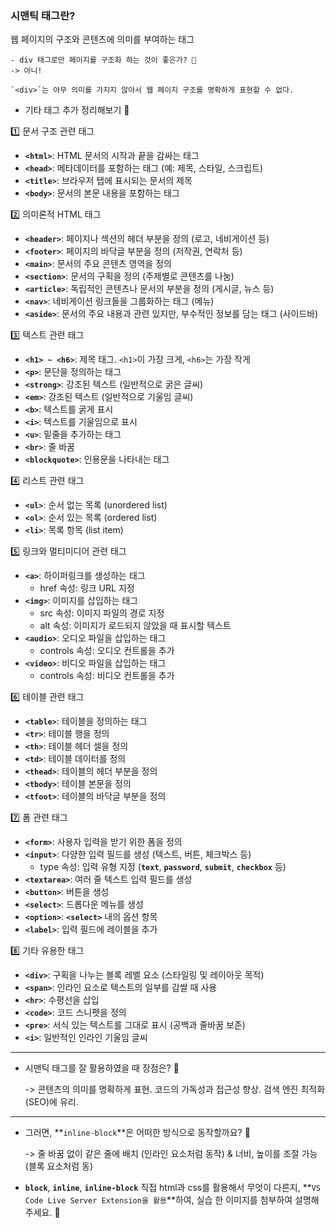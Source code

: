 ### 시맨틱 태그란? 

웹 페이지의 구조와 콘텐츠에 의미를 부여하는 태그
    
    - div 태그로만 페이지를 구조화 하는 것이 좋은가? 🍠 
    -> 아니!

    `<div>`는 아무 의미를 가지지 않아서 웹 페이지 구조를 명확하게 표현할 수 없다.


- 기타 태그 추가 정리해보기 🍠

1️⃣ 문서 구조 관련 태그

- **`<html>`**: HTML 문서의 시작과 끝을 감싸는 태그
- **`<head>`**: 메타데이터를 포함하는 태그 (예: 제목, 스타일, 스크립트)
- **`<title>`**: 브라우저 탭에 표시되는 문서의 제목
- **`<body>`**: 문서의 본문 내용을 포함하는 태그

2️⃣ 의미론적 HTML 태그

- **`<header>`**: 페이지나 섹션의 헤더 부분을 정의 (로고, 네비게이션 등)
- **`<footer>`**: 페이지의 바닥글 부분을 정의 (저작권, 연락처 등)
- **`<main>`**: 문서의 주요 콘텐츠 영역을 정의
- **`<section>`**: 문서의 구획을 정의 (주제별로 콘텐츠를 나눔)
- **`<article>`**: 독립적인 콘텐츠나 문서의 부분을 정의 (게시글, 뉴스 등)
- **`<nav>`**: 네비게이션 링크들을 그룹화하는 태그 (메뉴)
- **`<aside>`**: 문서의 주요 내용과 관련 있지만, 부수적인 정보를 담는 태그 (사이드바)

3️⃣ 텍스트 관련 태그

- **`<h1> ~ <h6>`**: 제목 태그. `<h1>`이 가장 크게, `<h6>`는 가장 작게
- **`<p>`**: 문단을 정의하는 태그
- **`<strong>`**: 강조된 텍스트 (일반적으로 굵은 글씨)
- **`<em>`**: 강조된 텍스트 (일반적으로 기울임 글씨)
- **`<b>`**: 텍스트를 굵게 표시
- **`<i>`**: 텍스트를 기울임으로 표시
- **`<u>`**: 밑줄을 추가하는 태그
- **`<br>`**: 줄 바꿈
- **`<blockquote>`**: 인용문을 나타내는 태그

4️⃣ 리스트 관련 태그

- **`<ul>`**: 순서 없는 목록 (unordered list)
- **`<ol>`**: 순서 있는 목록 (ordered list)
- **`<li>`**: 목록 항목 (list item)

5️⃣ 링크와 멀티미디어 관련 태그

- **`<a>`**: 하이퍼링크를 생성하는 태그
    - href 속성: 링크 URL 지정
- **`<img>`**: 이미지를 삽입하는 태그
    - src 속성: 이미지 파일의 경로 지정
    - alt 속성: 이미지가 로드되지 않았을 때 표시할 텍스트
- **`<audio>`**: 오디오 파일을 삽입하는 태그
    - controls 속성: 오디오 컨트롤을 추가
- **`<video>`**: 비디오 파일을 삽입하는 태그
    - controls 속성: 비디오 컨트롤을 추가
        
6️⃣ 테이블 관련 태그

- **`<table>`**: 테이블을 정의하는 태그
- **`<tr>`**: 테이블 행을 정의
- **`<th>`**: 테이블 헤더 셀을 정의
- **`<td>`**: 테이블 데이터를 정의
- **`<thead>`**: 테이블의 헤더 부분을 정의
- **`<tbody>`**: 테이블 본문을 정의
- **`<tfoot>`**: 테이블의 바닥글 부분을 정의

7️⃣ 폼 관련 태그

- **`<form>`**: 사용자 입력을 받기 위한 폼을 정의
- **`<input>`**: 다양한 입력 필드를 생성 (텍스트, 버튼, 체크박스 등)
    - type 속성: 입력 유형 지정 (**`text`**, **`password`**, **`submit`**, **`checkbox`** 등)
- **`<textarea>`**: 여러 줄 텍스트 입력 필드를 생성
- **`<button>`**: 버튼을 생성
- **`<select>`**: 드롭다운 메뉴를 생성
- **`<option>`**: **`<select>`** 내의 옵션 항목
- **`<label>`**: 입력 필드에 레이블을 추가

8️⃣ 기타 유용한 태그

- **`<div>`**: 구획을 나누는 블록 레벨 요소 (스타일링 및 레이아웃 목적)
- **`<span>`**: 인라인 요소로 텍스트의 일부를 감쌀 때 사용
- **`<hr>`**: 수평선을 삽입
- **`<code>`**: 코드 스니펫을 정의
- **`<pre>`**: 서식 있는 텍스트를 그대로 표시 (공백과 줄바꿈 보존)
- **`<i>`**: 일반적인 인라인 기울임 글씨

*****

- 시맨틱 태그를 잘 활용하였을 때 장점은? 🍠
    
   -> 콘텐츠의 의미를 명확하게 표현. 코드의 가독성과 접근성 향상. 검색 엔진 최적화(SEO)에 유리.

*****

- 그러면, **`inline-block`**은 어떠한 방식으로 동작할까요? 🍠

    -> 줄 바꿈 없이 같은 줄에 배치 (인라인 요소처럼 동작) & 너비, 높이를 조절 가능 (블록 요소처럼 동)
  
- **`block`**, **`inline`**, **`inline-block`** 직접 html과 css를 활용해서 무엇이 다른지, **`VS Code Live Server Extension을 활용`**하여, 실습 한 이미지를 첨부하여 설명해주세요. 🍠

